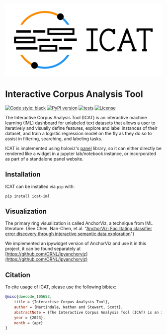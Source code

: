 

<p align="center">
    <picture>
        <source media="(prefers-color-scheme: dark)" srcset="sphinx/source/_static/icat_large_full_dark.svg" />
        <source media="(prefers-color-scheme: light)" srcset="sphinx/source/_static/icat_large_full_light.svg" />
        <img alt='ICAT logo' src="https://raw.githubusercontent.com/ORNL/icat/main/sphinx/source/_static/icat_large_full_light.svg" />
    </picture>
</p>



# Interactive Corpus Analysis Tool

[![Code style: black](https://img.shields.io/badge/code%20style-black-000000.svg)](https://github.com/psf/black)
[![PyPI version](https://badge.fury.io/py/icat-iml.svg)](https://badge.fury.io/py/icat-iml)
[![tests](https://github.com/ORNL/icat/actions/workflows/tests.yml/badge.svg?branch=main)](https://github.com/ORNL/icat/actions/workflows/tests.yml)
[![License](https://img.shields.io/pypi/l/curifactory)](https://github.com/ORNL/curifactory/blob/main/LICENSE)



The Interactive Corpus Analysis Tool (ICAT) is an interactive machine learning (IML) dashboard for unlabeled text datasets that allows a user to iteratively and visually define features, explore and label instances of their dataset, and train a logistic regression model on the fly as they do so to assist in filtering, searching, and labeling tasks.

<!-- put a screenshot here -->

ICAT is implemented using holoviz's [panel](https://panel.holoviz.org/) library, so it can either directly be rendered like a widget in a jupyter lab/notebook instance, or incorporated as part of a standalone panel website.

## Installation

ICAT can be installed via `pip` with:

```
pip install icat-iml
```

<!-- usage/examples -->

## Visualization

The primary ring visualization is called AnchorViz, a technique from IML literature. (See Chen, Nan-Chen, et al. "[AnchorViz: Facilitating classifier error discovery through interactive semantic data exploration](https://dl.acm.org/doi/abs/10.1145/3172944.3172950)")

We implemented an ipywidget version of AnchorViz and use it in this project, it can be found separately at [https://github.com/ORNL/ipyanchorviz](https://github.com/ORNL/ipyanchorviz)

<!-- documentation section -->

## Citation

To cite usage of ICAT, please use the following bibtex:

```bibtex
@misc{doecode_105653,
    title = {Interactive Corpus Analysis Tool},
    author = {Martindale, Nathan and Stewart, Scott},
    abstractNote = {The Interactive Corpus Analysis Tool (ICAT) is an interactive machine learning dashboard for unlabeled text/natural language processing datasets that allows a user to iteratively and visually define features, explore and label instances of their dataset, and simultaneously train a logistic regression model. ICAT was created to allow subject matter experts in a specific domain to directly train their own models for unlabeled datasets visually, without needing to be a machine learning expert or needing to know how to code the models themselves. This approach allows users to directly leverage the power of machine learning, but critically, also involves the user in the development of the machine learning model.},
    year = {2023},
    month = {apr}
}
```
